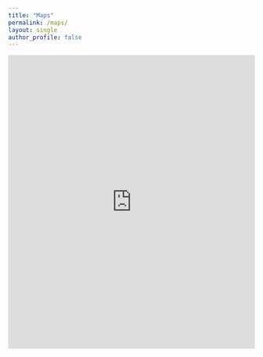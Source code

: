 ```yaml
---
title: "Maps"
permalink: /maps/
layout: single
author_profile: false
---
```


<iframe src= "https://michealebutler.github.io/ol-test/" width="100%" height="600" style="border:none;"></iframe>
